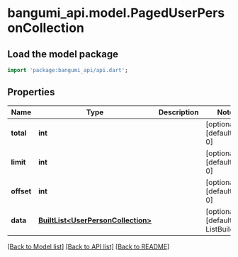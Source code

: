 # bangumi_api.model.PagedUserPersonCollection

## Load the model package
```dart
import 'package:bangumi_api/api.dart';
```

## Properties
Name | Type | Description | Notes
------------ | ------------- | ------------- | -------------
**total** | **int** |  | [optional] [default to 0]
**limit** | **int** |  | [optional] [default to 0]
**offset** | **int** |  | [optional] [default to 0]
**data** | [**BuiltList&lt;UserPersonCollection&gt;**](UserPersonCollection.md) |  | [optional] [default to ListBuilder()]

[[Back to Model list]](../README.md#documentation-for-models) [[Back to API list]](../README.md#documentation-for-api-endpoints) [[Back to README]](../README.md)



